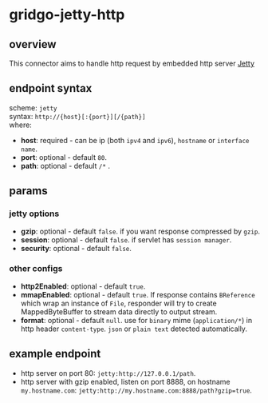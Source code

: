 # gridgo-jetty-http

## overview
This connector aims to handle http request by embedded http server [Jetty](https://www.eclipse.org/jetty/)

## endpoint syntax
scheme: `jetty` <br/>
syntax: ` http://{host}[:{port}][/{path}] ` <br/>
where:
- **host**: required - can be ip (both `ipv4` and `ipv6`), `hostname` or `interface name`.
- **port**: optional - default `80`.
- **path**: optional - default `/*` .

## params

### jetty options
- **gzip**: optional - default `false`. if you want response compressed by `gzip`.
- **session**: optional - default `false`. if servlet has `session manager`. 
- **security**: optional - default `false`. 

### other configs
- **http2Enabled**: optional - default `true`.
- **mmapEnabled**: optional - default `true`. If response contains `BReference` which wrap an instance of `File`, responder will try to create MappedByteBuffer to stream data directly to output stream.
- **format**: optional - default `null`. use for `binary` mime (`application/*`) in http header `content-type`. `json` or `plain text` detected automatically.


## example endpoint
- http server on port 80: `jetty:http://127.0.0.1/path`.
- http server with gzip enabled, listen on port 8888, on hostname `my.hostname.com`: `jetty:http://my.hostname.com:8888/path?gzip=true`.
